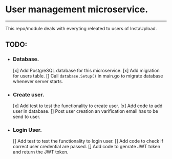 # User management microservice.
---
This repo/module deals with everyting releated to users of InstaUpload.

## TODO:
- ### Database.
	[x] Add PostgreSQL database for this microservice.
	[x] Add migration for users table.
	[] Call `database.Setup()` in main.go to migrate database whenever server starts.
- ### Create user.
	[x] Add test to test the functionality to create user.
	[x] Add code to add user in database.
	[] Post user creation an varification email has to be send to user.
- ### Login User.
	[] Add test to test the functionality to login user.
	[] Add code to check if correct user credential are passed.
	[] Add code to genrate JWT token and return the JWT token.

